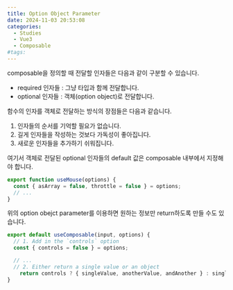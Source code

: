 ```yaml
---
title: Option Object Parameter
date: 2024-11-03 20:53:08
categories:
  - Studies
  - Vue3
  - Composable
#tags:
---
```

composable을 정의할 때 전달할 인자들은 다음과 같이 구분할 수 있습니다.

- required 인자들 : 그냥 타입과 함께 전달합니다.
- optional 인자들 : 객체(option object)로 전달합니다.

함수의 인자를 객체로 전달하는 방식의 장점들은 다음과 같습니다.

1. 인자들의 순서를 기억할 필요가 없습니다.
2. 길게 인자들을 작성하는 것보다 가독성이 좋아집니다.
3. 새로운 인자들을 추가하기 쉬워집니다.

여기서 객체로 전달된 optional 인자들의 default 값은 composable 내부에서 지정해야 합니다.

```js
export function useMouse(options) {
  const { asArray = false, throttle = false } = options;
  // ...
}
```

위의 option obejct parameter를 이용하면 원하는 정보만 return하도록 만들 수도 있습니다.

```js
export default useComposable(input, options) {
  // 1. Add in the `controls` option
  const { controls = false } = options;

  // ...
  // 2. Either return a single value or an object
	return controls ? { singleValue, anotherValue, andAnother } : singleValue;
}
```
